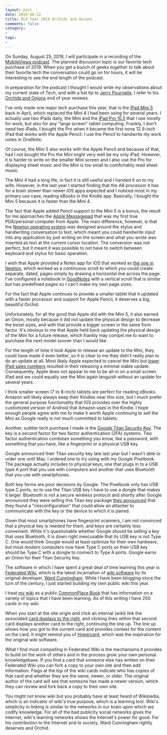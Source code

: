 ```yaml
---
layout: post
date: 2019-08-22
title: Mid Year 2019 Orchids and Onions
comments: false
category:
- 
tags:
- 
---
```


On Sunday, August 25, 2019, I will participate in a recording of the [MobileViews podcast](https://podcasts.apple.com/us/podcast/mobileviews-com-podcast/id301171904). The planned discussion topic is our favorite tech purchase of 2019. When you get a bunch of geeks together to talk about their favorite tech the conversation could go on for hours, it will be interesting to see the end length of the podcast.

In preparation for the podcast I thought I would write my observations about my current state of Tech, and with a hat tip to [Jerry Pournelle](https://en.wikipedia.org/wiki/Jerry_Pournelle), I refer to his [Orchids and Onions](https://www.jerrypournelle.com/archives2/archives2view/view186.html#parade) end of year reviews. 

I've only made one major tech purchase this year, that is the [iPad Mini 5](https://fedwiki.frankmcpherson.net/view/welcome-visitors/view/ipad-mini-5) back in April, which replaced the Mini 4 I had been using for several years. I actually use two iPads daily, the Mini and the [iPad Pro 10.5](https://fedwiki.frankmcpherson.net/view/welcome-visitors/view/ipad-pro-105) that I use mostly for work, but also for any "large screen" tablet computing.  Frankly, I don't need two iPads, I bought the Pro when it became the first none 12.9-inch iPad that works with the Apple Pencil. I use the Pencil to handwrite my work notes in OneNote. 

Of course, the Mini 5 also works with the Apple Pencil and because of that, had I not bought the Pro the Mini might very well be my only iPad. However, it is harder to write on the smaller Mini screen and I also use the Pro for displaying sheet music and the Mini is too small to comfortably read sheet music. 

The Mini 4 had a long life, in fact it is still useful and I handed it on to my wife. However, in the last year I started finding that the A8 processor it has for a brain slower than newer iOS apps expected and I noticed most in my primary use case, reading eBooks in the Kindle app. Basically, I bought the Mini 5 because it is faster than the Mini 4. 

The fact that Apple added Pencil support to the Mini 5 is a bonus, the result for me approaches the [Apple Messagepad](https://en.wikipedia.org/wiki/MessagePad) that was my first true PDA/personal computer from Apple. The main difference, however, is that the [Newton operating system](https://en.wikipedia.org/wiki/Newton_OS) was designed around the stylus and handwriting conversation to text, which meant you could handwrite input into any application by just writing on the screen and what you wrote was inserted as text at the current cursor location. The conversion was not perfect, but it meant it was possible to not have to switch between keyboard and stylus for basic operation. 

I wish that Apple provided a Notes app for iOS that worked as [the one in Newton](https://en.wikipedia.org/wiki/Apple_Newton#Notes), which worked as a continuous scroll to which you could create separate, dated, pages simply by drawing a horizontal line across the page. I've configured a notebook in [GoodNotes](https://www.goodnotes.com/) with a vertical scroll that is similar but has predefined pages so I can't make my own page sizes. 

For the fact that Apple continues to provide a smaller tablet that it updated with a faster processor and support for Apple Pencil, it deserves a big, beautiful Orchid. 

Unfortunately, for all the good that Apple did with the Mini 5, it also earned an Onion, mostly because it did not update the physical design to decrease the bezel sizes, and with that provide a bigger screen in the same form factor. It's obvious to me that Apple held back updating the physical design of the Mini for a future release, which frankly may compel me to want to purchase the next model sooner than I would like. 

For the length of time it took Apple to release an update to the Mini, they could have made it even better, so it is clear to me they didn't really plan to do an update at all. Most likely Apple expected to cancel the Mini but [lower iPad sales numbers](https://www.statista.com/statistics/269915/global-apple-ipad-sales-since-q3-2010/) resulted in their releasing a minimal viable update. Consequently, Apple does not appear to me to be all-in on a small screen iPad and we could equally see the Mini again languish without an update for several years. 

I think smaller screen (7 to 8-inch) tablets are perfect for reading eBooks. Amazon will likely always keep their Kindles near this size, but I much prefer the general purpose functionality that iOS provides over the highly customized version of Android that Amazon uses in the Kindle. I hope enough people agree with me to make it worth Apple continuing to sell the Mini as Google really is not much committed to tablets.

Another, subtler tech purchase I made is the [Google Titan Security Key](https://cloud.google.com/titan-security-key/). The key is a second factor for two factor authentication (2FA) systems. Two factor authentication combines something you know, like a password, with something that you have, like a fingerprint or a physical USB key. 

Google announced their Titan security key late last year but I wasn't able to order one until May. I ordered one to try using with my Google Pixelbook. The package actually includes to physical keys, one that plugs in to a USB type A port that you use with computers and another that uses Bluetooth that you use with smartphones. 

Both key forms are poor decisions by Google. The Pixelbook only has USB type C ports, so to use the Titan USB key I have to use a dongle that makes it larger. Bluetooth is not a secure wireless protocol and shortly after Google announced they were selling this Titan key package [they announced](https://www.pcworld.com/article/3395817/google-bluetooth-titan-security-key-recall-security-flaw.html) that they found a "misconfiguration" that could allow an attacker to communicate with the key or the device to which it is paired.

Given that most smartphones have fingerprint scanners, I am not convinced that a physical key is needed for them, and keys are certainly less convenient. While it's questionable whether Google should be selling a key that uses Bluetooth, it is down right inexcusable that its USB key is not Type C. One would think Google would at least optimize for their own hardware, but most modern computers now have Type C ports so their USB key should be Type C with a dongle to connect to Type A ports. Google earns an Onion for their Titan Security key. 

The software in which I have spent a great deal of time learning this year is [Federated Wiki](http://ward.fed.wiki.org/view/welcome-visitors/view/federated-wiki), which is the latest incarnation of [wiki software](http://wiki.c2.com/?WikiWikiWeb) by its original developer, [Ward Cunningham](https://en.wikipedia.org/wiki/Ward_Cunningham). While I have been blogging since the turn of the century, I just started building my own public wiki this year.

I treat [my wiki](https://fedwiki.frankmcpherson.net/view/welcome-visitors) as a public [CommonPlace Book](https://fedwiki.frankmcpherson.net/view/welcome-visitors/view/commonplace-book) that has information on a variety of topics that I have been learning. As of this writing I have 250 cards in my wiki. 

When you start at the site origin and click an internal (wiki) link the associated [card displays to the right](https://fedwiki.frankmcpherson.net/view/welcome-visitors/view/site-index), and clicking links within that second card displays another card to the right, continuing the line up. The line up shows how you got to the current card and provides context for the content on the card. It might remind you of [Hypercard](https://arstechnica.com/gadgets/2019/05/25-years-of-hypercard-the-missing-link-to-the-web/), which was the inspiration for the original wiki software.

What I find most compelling in Federated Wiki is the mechanisms it provides to build on the work of others and in the process grow your own personal knowledgebase. If you find a card that someone else has written on their Federated Wiki you can fork a copy to your own site and then add information. Flags at the top of the wiki cards indicate who has copies of that card and whether they are the same, newer, or older. The original author of the card will see that someone has made a newer version, which they can review and fork back a copy to their own site. 

You might not know wiki but you probably have at least heard of Wikipedia, which is an indicator of wiki's true purpose, which is a learning tool. Wiki's simplicity in linking is similar to the networks in our brain upon which we codify knowledge. For all of the bad publicity social networks gives the Internet, wiki's learning networks shows the Internet's power for good. For his contribution to the Internet and to society, Ward Cunningham rightly deserves and Orchid.